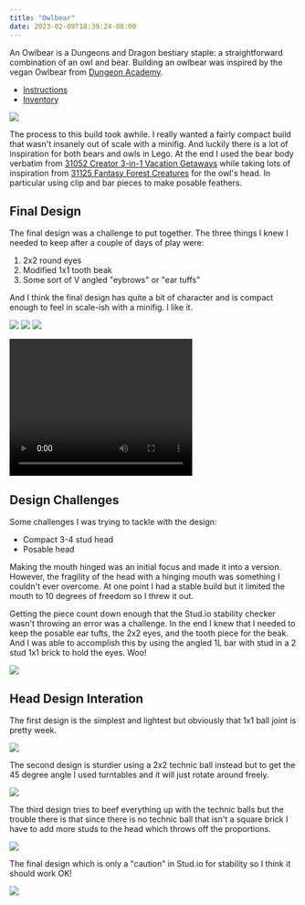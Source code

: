 ```yaml
---
title: "Owlbear"
date: 2023-02-09T18:39:24-08:00
---
```


An Owlbear is a Dungeons and Dragon bestiary staple: a straightforward combination of an owl and bear. Building an owlbear was inspired by the vegan Owlbear from [Dungeon Academy](https://www.harpercollins.com/products/dungeons-dragons-dungeon-academy-no-humans-allowed-madeleine-roux).

<!-- - [Rebrickable]() -->
- [Instructions](/owlbear.pdf)
- [Inventory](/owlbear.xml)

[![](/owlbear-cover.png)](/owlbear.pdf)

The process to this build took awhile. I really wanted a fairly compact build that wasn't insanely out of scale with a minifig. And luckily there is a lot of inspiration for both bears and owls in Lego. At the end I used the bear body verbatim from [31052 Creator 3-in-1 Vacation Getaways](https://rebrickable.com/sets/31052-1/vacation-getaways/?inventory=1#parts) while taking lots of inspiration from [31125 Fantasy Forest Creatures](https://rebrickable.com/sets/31125-1/fantasy-forest-creatures/?inventory=1#parts) for the owl's head. In particular using clip and bar pieces to make posable feathers.

## Final Design

The final design was a challenge to put together. The three things I knew I needed to keep after a couple of days of play were:

1. 2x2 round eyes 
2. Modified 1x1 tooth beak
3. Some sort of V angled "eybrows" or "ear tuffs"

And I think the final design has quite a bit of character and is compact enough to feel in scale-ish with a minifig. I like it.

![](/owlbear_cute.png)
![](/owlbear_pose.png)
![](/owlbear.png)

<video width="320" height="240" controls>
  <source src="/owlbear.mp4" type="video/mp4">
</video>

## Design Challenges

Some challenges I was trying to tackle with the design:

- Compact 3-4 stud head
- Posable head

Making the mouth hinged was an initial focus and made it into a version. However, the fragility of the head with a hinging mouth was something I couldn't ever overcome. At one point I had a stable build but it limited the mouth to 10 degrees of freedom so I threw it out. 

Getting the piece count down enough that the Stud.io stability checker wasn't throwing an error was a challenge. In the end I knew that I needed to keep the posable ear tufts, the 2x2 eyes, and the tooth piece for the beak. And I was able to accomplish this by using the angled 1L bar with stud in a 2 stud 1x1 brick to hold the eyes. Woo!

![](/owlbear_wip.png)

## Head Design Interation

The first design is the simplest and lightest but obviously that 1x1 ball joint is pretty week.

![](/owlbear4.png)

The second design is sturdier using a 2x2 technic ball instead but to get the 45 degree angle I used turntables and it will just rotate around freely.

![](/owlbear6.png)

The third design tries to beef everything up with the technic balls but the trouble there is that since there is no technic ball that isn't a square brick I have to add more studs to the head which throws off the proportions.

![](/owlbear7.png)

The final design which is only a "caution" in Stud.io for stability so I think it should work OK!

![](/owlbear.png)
